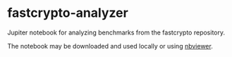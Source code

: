 # fastcrypto-analyzer
Jupiter notebook for analyzing benchmarks from the fastcrypto repository.

The notebook may be downloaded and used locally or using <a href="https://nbviewer.org/github/jonas-lj/fastcrypto-analyzer/blob/main/notebook.ipynb">nbviewer</a>.
